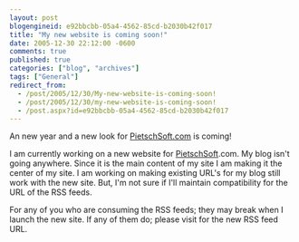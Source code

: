 ```yaml
---
layout: post
blogengineid: e92bbcbb-05a4-4562-85cd-b2030b42f017
title: "My new website is coming soon!"
date: 2005-12-30 22:12:00 -0600
comments: true
published: true
categories: ["blog", "archives"]
tags: ["General"]
redirect_from: 
  - /post/2005/12/30/My-new-website-is-coming-soon!
  - /post/2005/12/30/my-new-website-is-coming-soon!
  - /post.aspx?id=e92bbcbb-05a4-4562-85cd-b2030b42f017
---
```

<!-- more -->
<P>An new year and a new look for <a title="PietschSoft.com" href="http://PietschSoft.com" target="_blank">PietschSoft.com</a> is coming!</P>
<P>I am currently working on a new website for <a title="PietschSoft.com" href="http://PietschSoft.com" target="_blank">PietschSoft</a>.com. My blog isn't going anywhere. Since it is the main content of my site I am making it the center of my site. I am working on making existing URL's for my blog still work with the new site. But, I'm not sure if I'll maintain compatibility for the URL of the RSS feeds.</P>
<P>For any of you who are consuming the RSS feeds;&nbsp;they may break when I launch the new site. If&nbsp;any of them&nbsp;do; please visit <A HREF=""></A> for the new RSS feed URL.</P>
<P>&nbsp;</P>
